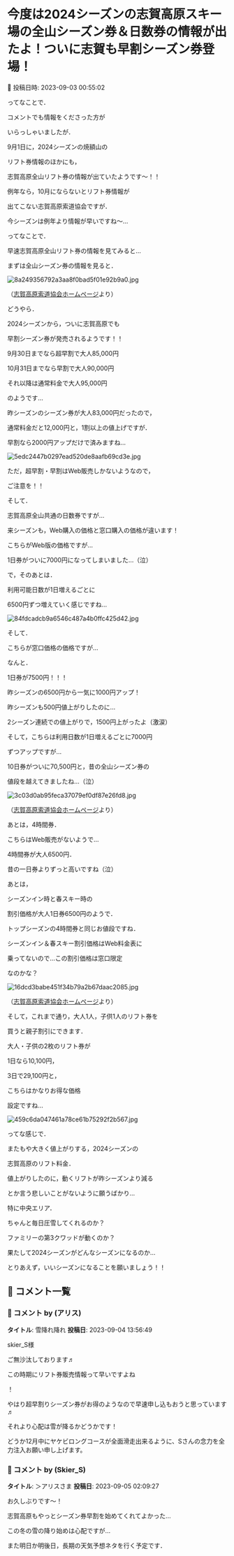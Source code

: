 # 今度は2024シーズンの志賀高原スキー場の全山シーズン券＆日数券の情報が出たよ！ついに志賀も早割シーズン券登場！

📅 投稿日時: 2023-09-03 00:55:02

ってなことで．


コメントでも情報をくださった方が


いらっしゃいましたが．


9月1日に，2024シーズンの焼額山の


リフト券情報のほかにも，


志賀高原全山リフト券の情報が出ていたようです～！！





例年なら，10月にならないとリフト券情報が


出てこない志賀高原索道協会ですが．


今シーズンは例年より情報が早いですね～…





ってなことで．


早速志賀高原全山リフト券の情報を見てみると…


まずは全山シーズン券の情報を見ると．




![8a249356792a3aa8f0bad5f01e92b9a0.jpg](images/8a249356792a3aa8f0bad5f01e92b9a0.jpg)




（[志賀高原索道協会ホームページ](https://shigakogen-ski.or.jp/kiji-images/seasonpass.jpg)より）





どうやら．


2024シーズンから，ついに志賀高原でも


早割シーズン券が発売されるようです！！


9月30日までなら超早割で大人85,000円


10月31日までなら早割で大人90,000円


それ以降は通常料金で大人95,000円


のようです…





昨シーズンのシーズン券が大人83,000円だったので，


通常料金だと12,000円と，1割以上の値上げですが．


早割なら2000円アップだけで済みますね…




![5edc2447b0297ead520de8aafb69cd3e.jpg](images/5edc2447b0297ead520de8aafb69cd3e.jpg)







ただ，超早割・早割はWeb販売しかないようなので，


ご注意を！！





そして．


志賀高原全山共通の日数券ですが…


来シーズンも，Web購入の価格と窓口購入の価格が違います！





こちらがWeb版の価格ですが…


1日券がついに7000円になってしまいました…（泣）





で，そのあとは．


利用可能日数が1日増えるごとに


6500円ずつ増えていく感じですね…




![84fdcadcb9a6546c487a4b0ffc425d42.jpg](images/84fdcadcb9a6546c487a4b0ffc425d42.jpg)







そして．


こちらが窓口価格の価格ですが…


なんと．


1日券が7500円！！！


昨シーズンの6500円から一気に1000円アップ！


昨シーズンも500円値上がりしたのに…


2シーズン連続での値上がりで，1500円上がったよ（激涙）





そして，こちらは利用日数が1日増えるごとに7000円


ずつアップですが…


10日券がついに70,500円と，昔の全山シーズン券の


値段を越えてきましたね…（泣）




![3c03d0ab95feca37079ef0df87e26fd8.jpg](images/3c03d0ab95feca37079ef0df87e26fd8.jpg)




（[志賀高原索道協会ホームページ](https://www.shigakogen-ski.or.jp/english/ticket/online.html)より）





あとは，4時間券．


こちらはWeb販売がないようで…


4時間券が大人6500円．


昔の一日券よりずっと高いですね（泣）





あとは，


シーズンイン時と春スキー時の


割引価格が大人1日券6500円のようで．


トップシーズンの4時間券と同じお値段ですね．


シーズンイン＆春スキー割引価格はWeb料金表に


乗ってないので…この割引価格は窓口限定


なのかな？




![16dcd3babe451f34b79a2b67daac2085.jpg](images/16dcd3babe451f34b79a2b67daac2085.jpg)




（[志賀高原索道協会ホームページ](https://www.shigakogen-ski.or.jp/english/ticket/index.html)より）





そして，これまで通り，大人1人，子供1人のリフト券を


買うと親子割引にできます．


大人・子供の2枚のリフト券が


1日なら10,100円，


3日で29,100円と，


こちらはかなりお得な価格


設定ですね…




![459c6da047461a78ce61b75292f2b567.jpg](images/459c6da047461a78ce61b75292f2b567.jpg)







ってな感じで．


またもや大きく値上がりする，2024シーズンの


志賀高原のリフト料金．





値上がりしたのに，動くリフトが昨シーズンより減る


とか言う悲しいことがないように願うばかり…





特に中央エリア．


ちゃんと毎日圧雪してくれるのか？


ファミリーの第3クワッドが動くのか？


果たして2024シーズンがどんなシーズンになるのか…





とりあえず，いいシーズンになることを願いましょう！！

## 💬 コメント一覧

### 💬 コメント by (アリス)
**タイトル**: 雪降れ降れ
**投稿日**: 2023-09-04 13:56:49

skier_S様



ご無沙汰しております♬

この時期にリフト券販売情報って早いですよね

！

やはり超早割りシーズン券がお得のようなので早速申し込もおうと思っています♬



それより心配は雪が降るかどうかです！

どうか12月中にヤケビロングコースが全面滑走出来るように、Sさんの念力を全力注入お願い申し上げます。

### 💬 コメント by (Skier_S)
**タイトル**: ＞アリスさま
**投稿日**: 2023-09-05 02:09:27

お久しぶりです～！

志賀高原もやっとシーズン券早割を始めてくれてよかった…

この冬の雪の降り始めは心配ですが…

また明日か明後日，長期の天気予想ネタを行く予定です．

